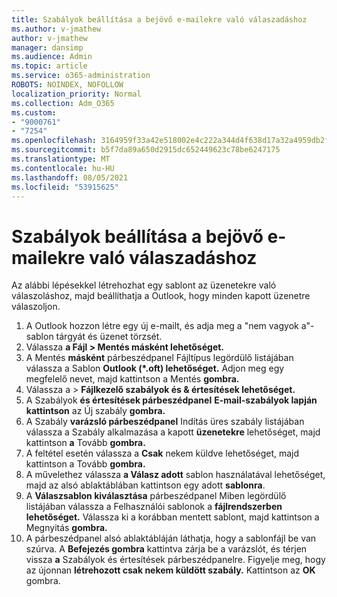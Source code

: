 ```yaml
---
title: Szabályok beállítása a bejövő e-mailekre való válaszadáshoz
ms.author: v-jmathew
author: v-jmathew
manager: dansimp
ms.audience: Admin
ms.topic: article
ms.service: o365-administration
ROBOTS: NOINDEX, NOFOLLOW
localization_priority: Normal
ms.collection: Adm_O365
ms.custom:
- "9000761"
- "7254"
ms.openlocfilehash: 3164959f33a42e518002e4c222a344d4f638d17a32a4959db2f903ce5cb14d81
ms.sourcegitcommit: b5f7da89a650d2915dc652449623c78be6247175
ms.translationtype: MT
ms.contentlocale: hu-HU
ms.lasthandoff: 08/05/2021
ms.locfileid: "53915625"
---
```

# <a name="set-up-rules-to-reply-to-incoming-emails"></a>Szabályok beállítása a bejövő e-mailekre való válaszadáshoz

Az alábbi lépésekkel létrehozhat egy sablont az üzenetekre való válaszoláshoz, majd beállíthatja a Outlook, hogy minden kapott üzenetre válaszoljon.

1. A Outlook hozzon létre egy új e-mailt, és adja meg a "nem vagyok a"-sablon tárgyát és üzenet törzsét.
2. Válassza **a Fájl > Mentés másként lehetőséget.**
3. A Mentés **másként** párbeszédpanel Fájltípus legördülő listájában válassza a Sablon **Outlook (*.oft) lehetőséget.**  Adjon meg egy megfelelő nevet, majd kattintson a Mentés **gombra.**
4. Válassza a  >  **Fájlkezelő szabályok és & értesítések lehetőséget.**
5. A Szabályok **és értesítések párbeszédpanel** **E-mail-szabályok lapján kattintson** az Új szabály **gombra.**
6. A Szabály **varázsló párbeszédpanel** Indítás üres szabály listájában válassza a Szabály alkalmazása a kapott **üzenetekre** lehetőséget, majd kattintson **a** Tovább **gombra.**
7. A feltétel esetén válassza a **Csak** nekem küldve lehetőséget, majd kattintson a Tovább **gombra.**
8. A művelethez válassza **a Válasz adott** sablon használatával lehetőséget, majd az alsó ablaktáblában kattintson egy adott **sablonra**.
9. A **Válaszsablon kiválasztása** párbeszédpanel Miben  legördülő listájában válassza a Felhasználói sablonok a **fájlrendszerben lehetőséget.** Válassza ki a korábban mentett sablont, majd kattintson a Megnyitás **gombra.**
10. A párbeszédpanel alsó ablaktábláján láthatja, hogy a sablonfájl be van szúrva. A **Befejezés gombra** kattintva zárja be a varázslót, és térjen vissza **a** Szabályok és értesítések párbeszédpanelre. Figyelje meg, hogy az újonnan **létrehozott csak nekem küldött szabály.** Kattintson az **OK** gombra.
